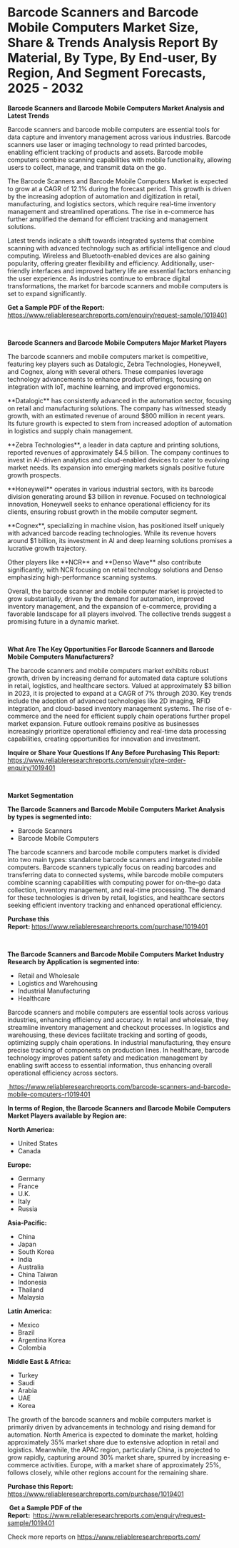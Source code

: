 <p><h1>Barcode Scanners and Barcode Mobile Computers Market Size, Share & Trends Analysis Report By Material, By Type, By End-user, By Region, And Segment Forecasts, 2025 - 2032</h1></p><p><strong>Barcode Scanners and Barcode Mobile Computers Market Analysis and Latest Trends</strong></p>
<p><p>Barcode scanners and barcode mobile computers are essential tools for data capture and inventory management across various industries. Barcode scanners use laser or imaging technology to read printed barcodes, enabling efficient tracking of products and assets. Barcode mobile computers combine scanning capabilities with mobile functionality, allowing users to collect, manage, and transmit data on the go.</p><p>The Barcode Scanners and Barcode Mobile Computers Market is expected to grow at a CAGR of 12.1% during the forecast period. This growth is driven by the increasing adoption of automation and digitization in retail, manufacturing, and logistics sectors, which require real-time inventory management and streamlined operations. The rise in e-commerce has further amplified the demand for efficient tracking and management solutions.</p><p>Latest trends indicate a shift towards integrated systems that combine scanning with advanced technology such as artificial intelligence and cloud computing. Wireless and Bluetooth-enabled devices are also gaining popularity, offering greater flexibility and efficiency. Additionally, user-friendly interfaces and improved battery life are essential factors enhancing the user experience. As industries continue to embrace digital transformations, the market for barcode scanners and mobile computers is set to expand significantly.</p></p>
<p><strong>Get a Sample PDF of the Report:&nbsp;</strong> <a href="https://www.reliableresearchreports.com/enquiry/request-sample/1019401?utm_campaign=3034&utm_medium=2&utm_source=Github&utm_content=ia&utm_term=21032025&utm_id=barcode-scanners-and-barcode-mobile-computers">https://www.reliableresearchreports.com/enquiry/request-sample/1019401</a></p>
<p>&nbsp;</p>
<p><strong>Barcode Scanners and Barcode Mobile Computers Major Market Players</strong></p>
<p><p>The barcode scanners and mobile computers market is competitive, featuring key players such as Datalogic, Zebra Technologies, Honeywell, and Cognex, along with several others. These companies leverage technology advancements to enhance product offerings, focusing on integration with IoT, machine learning, and improved ergonomics.</p><p>**Datalogic** has consistently advanced in the automation sector, focusing on retail and manufacturing solutions. The company has witnessed steady growth, with an estimated revenue of around $800 million in recent years. Its future growth is expected to stem from increased adoption of automation in logistics and supply chain management.</p><p>**Zebra Technologies**, a leader in data capture and printing solutions, reported revenues of approximately $4.5 billion. The company continues to invest in AI-driven analytics and cloud-enabled devices to cater to evolving market needs. Its expansion into emerging markets signals positive future growth prospects.</p><p>**Honeywell** operates in various industrial sectors, with its barcode division generating around $3 billion in revenue. Focused on technological innovation, Honeywell seeks to enhance operational efficiency for its clients, ensuring robust growth in the mobile computer segment.</p><p>**Cognex**, specializing in machine vision, has positioned itself uniquely with advanced barcode reading technologies. While its revenue hovers around $1 billion, its investment in AI and deep learning solutions promises a lucrative growth trajectory.</p><p>Other players like **NCR** and **Denso Wave** also contribute significantly, with NCR focusing on retail technology solutions and Denso emphasizing high-performance scanning systems.</p><p>Overall, the barcode scanner and mobile computer market is projected to grow substantially, driven by the demand for automation, improved inventory management, and the expansion of e-commerce, providing a favorable landscape for all players involved. The collective trends suggest a promising future in a dynamic market.</p></p>
<p>&nbsp;</p>
<p><strong>What Are The Key Opportunities For Barcode Scanners and Barcode Mobile Computers Manufacturers?</strong></p>
<p><p>The barcode scanners and mobile computers market exhibits robust growth, driven by increasing demand for automated data capture solutions in retail, logistics, and healthcare sectors. Valued at approximately $3 billion in 2023, it is projected to expand at a CAGR of 7% through 2030. Key trends include the adoption of advanced technologies like 2D imaging, RFID integration, and cloud-based inventory management systems. The rise of e-commerce and the need for efficient supply chain operations further propel market expansion. Future outlook remains positive as businesses increasingly prioritize operational efficiency and real-time data processing capabilities, creating opportunities for innovation and investment.</p></p>
<p><strong>Inquire or Share Your Questions If Any Before Purchasing This Report:</strong> <a href="https://www.reliableresearchreports.com/enquiry/pre-order-enquiry/1019401?utm_campaign=3034&utm_medium=2&utm_source=Github&utm_content=ia&utm_term=21032025&utm_id=barcode-scanners-and-barcode-mobile-computers">https://www.reliableresearchreports.com/enquiry/pre-order-enquiry/1019401</a></p>
<p>&nbsp;</p>
<p><strong>Market Segmentation</strong></p>
<p><strong>The Barcode Scanners and Barcode Mobile Computers Market Analysis by types is segmented into:</strong></p>
<p><ul><li>Barcode Scanners</li><li>Barcode Mobile Computers</li></ul></p>
<p><p>The barcode scanners and barcode mobile computers market is divided into two main types: standalone barcode scanners and integrated mobile computers. Barcode scanners typically focus on reading barcodes and transferring data to connected systems, while barcode mobile computers combine scanning capabilities with computing power for on-the-go data collection, inventory management, and real-time processing. The demand for these technologies is driven by retail, logistics, and healthcare sectors seeking efficient inventory tracking and enhanced operational efficiency.</p></p>
<p><strong>Purchase this Report:&nbsp;</strong><a href="https://www.reliableresearchreports.com/purchase/1019401?utm_campaign=3034&utm_medium=2&utm_source=Github&utm_content=ia&utm_term=21032025&utm_id=barcode-scanners-and-barcode-mobile-computers">https://www.reliableresearchreports.com/purchase/1019401</a></p>
<p>&nbsp;</p>
<p><strong>The Barcode Scanners and Barcode Mobile Computers Market Industry Research by Application is segmented into:</strong></p>
<p><ul><li>Retail and Wholesale</li><li>Logistics and Warehousing</li><li>Industrial Manufacturing</li><li>Healthcare</li></ul></p>
<p><p>Barcode scanners and mobile computers are essential tools across various industries, enhancing efficiency and accuracy. In retail and wholesale, they streamline inventory management and checkout processes. In logistics and warehousing, these devices facilitate tracking and sorting of goods, optimizing supply chain operations. In industrial manufacturing, they ensure precise tracking of components on production lines. In healthcare, barcode technology improves patient safety and medication management by enabling swift access to essential information, thus enhancing overall operational efficiency across sectors.</p></p>
<p><a href="https://www.reliableresearchreports.com/barcode-scanners-and-barcode-mobile-computers-r1019401?utm_campaign=3034&utm_medium=2&utm_source=Github&utm_content=ia&utm_term=21032025&utm_id=barcode-scanners-and-barcode-mobile-computers">&nbsp;https://www.reliableresearchreports.com/barcode-scanners-and-barcode-mobile-computers-r1019401</a></p>
<p><strong>In terms of Region, the Barcode Scanners and Barcode Mobile Computers Market Players available by Region are:</strong></p>
<p>
    <p> <strong> North America: </strong>
        <ul>
            <li>United States</li>
            <li>Canada</li>
        </ul>
        </p> 
    <p> <strong> Europe: </strong>
        <ul>
            <li>Germany</li>
            <li>France</li>
            <li>U.K.</li>
            <li>Italy</li>
            <li>Russia</li>
        </ul>
        </p> 
    <p> <strong> Asia-Pacific: </strong>
        <ul>
            <li>China</li>
            <li>Japan</li>
            <li>South Korea</li>
            <li>India</li>
            <li>Australia</li>
            <li>China Taiwan</li>
            <li>Indonesia</li>
            <li>Thailand</li>
            <li>Malaysia</li>
        </ul>
        </p> 
    <p> <strong> Latin America: </strong>
        <ul>
            <li>Mexico</li>
            <li>Brazil</li>
            <li>Argentina Korea</li>
            <li>Colombia</li>
        </ul>
        </p> 
    <p> <strong> Middle East & Africa: </strong>
        <ul>
            <li>Turkey</li>
            <li>Saudi</li>
            <li>Arabia</li>
            <li>UAE</li>
            <li>Korea</li>
        </ul>
    </p>
    </p>
<p><p>The growth of the barcode scanners and mobile computers market is primarily driven by advancements in technology and rising demand for automation. North America is expected to dominate the market, holding approximately 35% market share due to extensive adoption in retail and logistics. Meanwhile, the APAC region, particularly China, is projected to grow rapidly, capturing around 30% market share, spurred by increasing e-commerce activities. Europe, with a market share of approximately 25%, follows closely, while other regions account for the remaining share.</p></p>
<p><strong>Purchase this Report: </strong><a href="https://www.reliableresearchreports.com/purchase/1019401?utm_campaign=3034&utm_medium=2&utm_source=Github&utm_content=ia&utm_term=21032025&utm_id=barcode-scanners-and-barcode-mobile-computers">https://www.reliableresearchreports.com/purchase/1019401</a></p>
<p>&nbsp;<strong>Get a Sample PDF of the Report:&nbsp;&nbsp;</strong><a href="https://www.reliableresearchreports.com/enquiry/request-sample/1019401?utm_campaign=3034&utm_medium=2&utm_source=Github&utm_content=ia&utm_term=21032025&utm_id=barcode-scanners-and-barcode-mobile-computers">https://www.reliableresearchreports.com/enquiry/request-sample/1019401</a></p>
<p><strong></strong></p>
<p>Check more reports on <a href="https://www.reliableresearchreports.com/?utm_campaign=3034&utm_medium=2&utm_source=Github&utm_content=ia&utm_term=21032025&utm_id=barcode-scanners-and-barcode-mobile-computers">https://www.reliableresearchreports.com/</a></p>